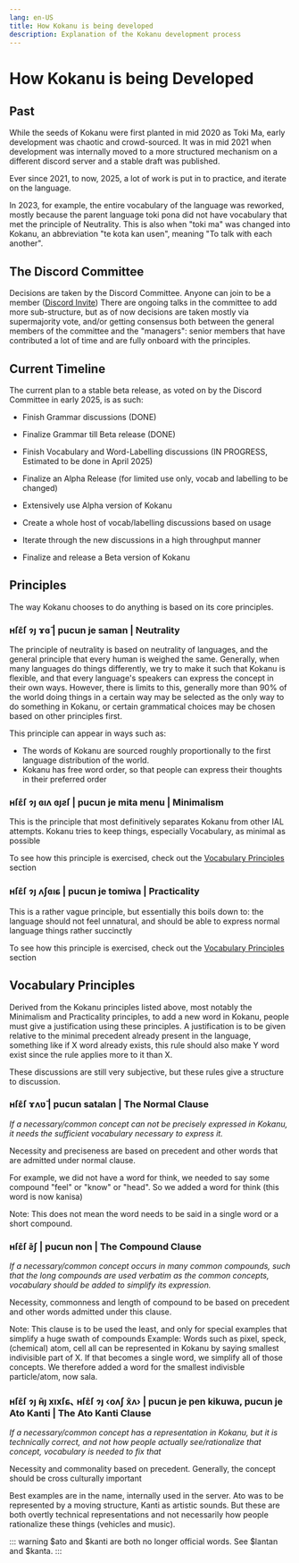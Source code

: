 ```yaml
---
lang: en-US
title: How Kokanu is being developed
description: Explanation of the Kokanu development process
---
```


# How Kokanu is being Developed

## Past
While the seeds of Kokanu were first planted in mid 2020 as Toki Ma, early development was chaotic and crowd-sourced. It was in mid 2021 when development was internally moved to a more structured mechanism on a different discord server and a stable draft was published.

Ever since 2021, to now, 2025, a lot of work is put in to practice, and iterate on the language.

In 2023, for example, the entire vocabulary of the language was reworked, mostly because the parent language toki pona did not have vocabulary that met the principle of Neutrality. This is also when "toki ma" was changed into Kokanu, an abbreviation "te kota kan usen", meaning "To talk with each another".

## The Discord Committee
Decisions are taken by the Discord Committee. Anyone can join to be a member ([Discord Invite](https://discord.gg/fMAfGRkGvQ))
There are ongoing talks in the committee to add more sub-structure, but as of now decisions are taken mostly via supermajority vote, and/or getting consensus both between the general members of the committee and the "managers": senior members that have contributed a lot of time and are fully onboard with the principles.

## Current Timeline
The current plan to a stable beta release, as voted on by the Discord Committee in early 2025, is as such:
- Finish Grammar discussions (DONE)
- Finalize Grammar till Beta release (DONE)
- Finish Vocabulary and Word-Labelling discussions (IN PROGRESS, Estimated to be done in April 2025)

- Finalize an Alpha Release (for limited use only, vocab and labelling to be changed)
- Extensively use Alpha version of Kokanu
- Create a whole host of vocab/labelling discussions based on usage
- Iterate through the new discussions in a high throughput manner
- Finalize and release a Beta version of Kokanu

## Principles
The way Kokanu chooses to do anything is based on its core principles.

### ʜſɛ̄ſ ɂȷ ɤɞ̄ | pucun je saman | Neutrality
The principle of neutrality is based on neutrality of languages, and the general principle that every human is weighed the same. Generally, when many languages do things differently, we try to make it such that Kokanu is flexible, and that every language's speakers can express the concept in their own ways. However, there is limits to this, generally more than 90% of the world doing things in a certain way may be selected as the only way to do something in Kokanu, or certain grammatical choices may be chosen based on other principles first.

This principle can appear in ways such as:
- The words of Kokanu are sourced roughly proportionally to the first language distribution of the world.
- Kokanu has free word order, so that people can express their thoughts in their preferred order

### ʜſɛ̄ſ ɂȷ ɞıʌ ɞȷƨſ | pucun je mita menu | Minimalism
This is the principle that most definitively separates Kokanu from other IAL attempts. Kokanu tries to keep things, especially Vocabulary, as minimal as possible

To see how this principle is exercised, check out the [Vocabulary Principles](#vocabulary-principles) section

### ʜſɛ̄ſ ɂȷ ʌʃɞıɕ | pucun je tomiwa | Practicality
This is a rather vague principle, but essentially this boils down to: the language should not feel unnatural, and should be able to express normal language things rather succinctly

To see how this principle is exercised, check out the [Vocabulary Principles](#vocabulary-principles) section

## Vocabulary Principles
Derived from the Kokanu principles listed above, most notably the Minimalism and Practicality principles, to add a new word in Kokanu, people must give a justification using these principles. A justification is to be given relative to the minimal precedent already present in the language, something like if X word already exists, this rule should also make Y word exist since the rule applies more to it than X.

These discussions are still very subjective, but these rules give a structure to discussion.

### ʜſɛ̄ſ ɤʌʋ̄ | pucun satalan | The Normal Clause
*If a necessary/common concept can not be precisely expressed in Kokanu, it needs the sufficient vocabulary necessary to express it.*

Necessity and preciseness are based on precedent and other words that are admitted under normal clause.

For example, we did not have a word for think, we needed to say some compound "feel" or "know" or "head". So we added a word for think (this word is now kanisa)

Note: This does not mean the word needs to be said in a single word or a short compound.

### ʜſɛ̄ſ ƨ̄ʃ | pucun non | The Compound Clause
*If a necessary/common concept occurs in many common compounds, such that the long compounds are used verbatim as the common concepts, vocabulary should be added to simplify its expression.*

Necessity, commonness and length of compound to be based on precedent and other words admitted under this clause.

Note: This clause is to be used the least, and only for special examples that simplify a huge swath of compounds
Example: Words such as pixel, speck, (chemical) atom, cell all can be represented in Kokanu by saying smallest indivisible part of X. If that becomes a single word, we simplify all of those concepts. We therefore added a word for the smallest indivisble particle/atom, now sala.

### ʜſɛ̄ſ ɂȷ ʜ̄ȷ xıxſɕ､ ʜſɛ̄ſ ɂȷ ‹oʌʃ x̄ʌ› | pucun je pen kikuwa, pucun je Ato Kanti | The Ato Kanti Clause
*If a necessary/common concept has a representation in Kokanu, but it is technically correct, and not how people actually see/rationalize that concept, vocabulary is needed to fix that*

Necessity and commonality based on precedent. Generally, the concept should be cross culturally important

Best examples are in the name, internally used in the server. Ato was to be represented by a moving structure, Kanti as artistic sounds. But these are both overtly technical representations and not necessarily how people rationalize these things (vehicles and music).

::: warning
$ato and $kanti are both no longer official words. See $lantan and $kanta.
:::
